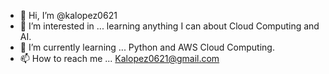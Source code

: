 - 👋 Hi, I’m @kalopez0621
- 👀 I’m interested in ... learning anything I can about Cloud Computing and AI.
- 🌱 I’m currently learning ... Python and AWS Cloud Computing.
- 📫 How to reach me ... Kalopez0621@gmail.com

<!---
kalopez0621/kalopez0621 is a ✨ special ✨ repository because its `README.md` (this file) appears on your GitHub profile.
You can click the Preview link to take a look at your changes.
--->
